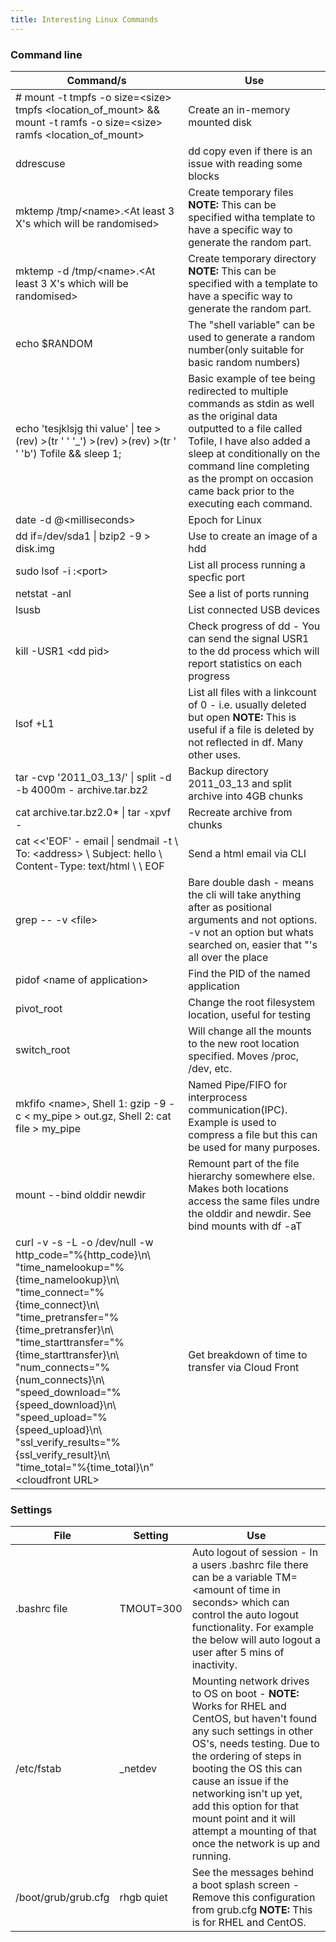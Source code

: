 ```yaml
---
title: Interesting Linux Commands
---
```


### Command line

| Command/s                                                                                                                                                                                                                                                                                                                                                                                                                          | Use                                                                                                                                                                                                                                                                                    |
| ---------------------------------------------------------------------------------------------------------------------------------------------------------------------------------------------------------------------------------------------------------------------------------------------------------------------------------------------------------------------------------------------------------------------------------- | -------------------------------------------------------------------------------------------------------------------------------------------------------------------------------------------------------------------------------------------------------------------------------------- |
| # mount -t tmpfs -o size=\<size\> tmpfs \<location_of_mount\> && mount -t ramfs -o size=\<size\> ramfs \<location_of_mount\>                                                                                                                                                                                                                                                                                                       | Create an in-memory mounted disk                                                                                                                                                                                                                                                       |
| ddrescuse                                                                                                                                                                                                                                                                                                                                                                                                                          | dd copy even if there is an issue with reading some blocks                                                                                                                                                                                                                             |
| mktemp /tmp/\<name\>.\<At least 3 X's which will be randomised\>                                                                                                                                                                                                                                                                                                                                                                   | Create temporary files **NOTE:** This can be specified witha template to have a specific way to generate the random part.                                                                                                                                                              |
| mktemp -d /tmp/\<name\>.\<At least 3 X's which will be randomised\>                                                                                                                                                                                                                                                                                                                                                                | Create temporary directory **NOTE:** This can be specified with a template to have a specific way to generate the random part.                                                                                                                                                         |
| echo $RANDOM                                                                                                                                                                                                                                                                                                                                                                                                                       | The "shell variable" can be used to generate a random number(only suitable for basic random numbers)                                                                                                                                                                                   |
| echo 'tesjklsjg thi value' \| tee >(rev) >(tr ' ' '\_') >(rev) >(rev) >(tr ' ' 'b') Tofile && sleep 1;                                                                                                                                                                                                                                                                                                                             | Basic example of tee being redirected to multiple commands as stdin as well as the original data outputted to a file called Tofile, I have also added a sleep at conditionally on the command line completing as the prompt on occasion came back prior to the executing each command. |
| date -d @\<milliseconds\>                                                                                                                                                                                                                                                                                                                                                                                                          | Epoch for Linux                                                                                                                                                                                                                                                                        |
| dd if=/dev/sda1 \| bzip2 -9 > disk.img                                                                                                                                                                                                                                                                                                                                                                                             | Use to create an image of a hdd                                                                                                                                                                                                                                                        |
| sudo lsof -i :\<port\>                                                                                                                                                                                                                                                                                                                                                                                                             | List all process running a specfic port                                                                                                                                                                                                                                                |
| netstat -anl                                                                                                                                                                                                                                                                                                                                                                                                                       | See a list of ports running                                                                                                                                                                                                                                                            |
| lsusb                                                                                                                                                                                                                                                                                                                                                                                                                              | List connected USB devices                                                                                                                                                                                                                                                             |
| kill -USR1 \<dd pid\>                                                                                                                                                                                                                                                                                                                                                                                                              | Check progress of dd - You can send the signal USR1 to the dd process which will report statistics on each progress                                                                                                                                                                    |
| lsof +L1                                                                                                                                                                                                                                                                                                                                                                                                                           | List all files with a linkcount of 0 - i.e. usually deleted but open **NOTE:** This is useful if a file is deleted by not reflected in df. Many other uses.                                                                                                                            |
| tar -cvp '2011_03_13/' \| split -d -b 4000m - archive.tar.bz2                                                                                                                                                                                                                                                                                                                                                                      | Backup directory 2011_03_13 and split archive into 4GB chunks                                                                                                                                                                                                                          |
| cat archive.tar.bz2.0\* \| tar -xpvf -                                                                                                                                                                                                                                                                                                                                                                                             | Recreate archive from chunks                                                                                                                                                                                                                                                           |
| cat <<'EOF' - email \| sendmail -t \\ To: \<address\> \\ Subject: hello \\ Content-Type: text/html \\ \\ EOF                                                                                                                                                                                                                                                                                                                       | Send a html email via CLI                                                                                                                                                                                                                                                              |
| grep \-\- -v \<file\>                                                                                                                                                                                                                                                                                                                                                                                                              | Bare double dash - means the cli will take anything after as positional arguments and not options. -v not an option but whats searched on, easier that "'s all over the place                                                                                                          |
| pidof \<name of application\>                                                                                                                                                                                                                                                                                                                                                                                                      | Find the PID of the named application                                                                                                                                                                                                                                                  |
| pivot_root                                                                                                                                                                                                                                                                                                                                                                                                                         | Change the root filesystem location, useful for testing                                                                                                                                                                                                                                |
| switch_root                                                                                                                                                                                                                                                                                                                                                                                                                        | Will change all the mounts to the new root location specified. Moves /proc, /dev, etc.                                                                                                                                                                                                 |
| mkfifo \<name\>, Shell 1: gzip -9 -c < my_pipe > out.gz, Shell 2: cat file > my_pipe                                                                                                                                                                                                                                                                                                                                               | Named Pipe/FIFO for interprocess communication(IPC). Example is used to compress a file but this can be used for many purposes.                                                                                                                                                        |
| mount --bind olddir newdir                                                                                                                                                                                                                                                                                                                                                                                                         | Remount part of the file hierarchy somewhere else. Makes both locations access the same files undre the olddir and newdir. See bind mounts with df -aT                                                                                                                                 |
| curl -v -s -L -o /dev/null -w http_code="%{http_code}\n\ "time_namelookup="%{time_namelookup}\n\ "time_connect="%{time_connect}\n\ "time_pretransfer="%{time_pretransfer}\n\ "time_starttransfer="%{time_starttransfer}\n\ "num_connects="%{num_connects}\n\ "speed_download="%{speed_download}\n\ "speed_upload="%{speed_upload}\n\ "ssl_verify_results="%{ssl_verify_result}\n\ "time_total="%{time_total}\n" \<cloudfront URL\> | Get breakdown of time to transfer via Cloud Front                                                                                                                                                                                                                                      |

### Settings

| File                | Setting    | Use                                                                                                                                                                                                                                                                                                                                                                   |
| ------------------- | ---------- | --------------------------------------------------------------------------------------------------------------------------------------------------------------------------------------------------------------------------------------------------------------------------------------------------------------------------------------------------------------------- |
| .bashrc file        | TMOUT=300  | Auto logout of session - In a users .bashrc file there can be a variable TM=\<amount of time in seconds\> which can control the auto logout functionality. For example the below will auto logout a user after 5 mins of inactivity.                                                                                                                                  |
| /etc/fstab          | \_netdev   | Mounting network drives to OS on boot - **NOTE:** Works for RHEL and CentOS, but haven't found any such settings in other OS's, needs testing. Due to the ordering of steps in booting the OS this can cause an issue if the networking isn't up yet, add this option for that mount point and it will attempt a mounting of that once the network is up and running. |
| /boot/grub/grub.cfg | rhgb quiet | See the messages behind a boot splash screen - Remove this configuration from grub.cfg **NOTE:** This is for RHEL and CentOS.                                                                                                                                                                                                                                         |
